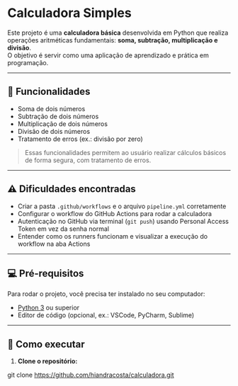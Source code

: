 # Calculadora Simples

Este projeto é uma **calculadora básica** desenvolvida em Python que realiza operações aritméticas fundamentais: **soma, subtração, multiplicação e divisão**.  
O objetivo é servir como uma aplicação de aprendizado e prática em programação.

---

## 📝 Funcionalidades

- Soma de dois números
- Subtração de dois números
- Multiplicação de dois números
- Divisão de dois números
- Tratamento de erros (ex.: divisão por zero)

> Essas funcionalidades permitem ao usuário realizar cálculos básicos de forma segura, com tratamento de erros.

---

## ⚠️ Dificuldades encontradas

- Criar a pasta `.github/workflows` e o arquivo `pipeline.yml` corretamente  
- Configurar o workflow do GitHub Actions para rodar a calculadora  
- Autenticação no GitHub via terminal (`git push`) usando Personal Access Token em vez da senha normal  
- Entender como os runners funcionam e visualizar a execução do workflow na aba Actions  

---

## 💻 Pré-requisitos

Para rodar o projeto, você precisa ter instalado no seu computador:

- [Python 3](https://www.python.org/downloads/) ou superior  
- Editor de código (opcional, ex.: VSCode, PyCharm, Sublime)  

---

## 🚀 Como executar

1. **Clone o repositório:**
   
 git clone https://github.com/hiandracosta/calculadora.git
